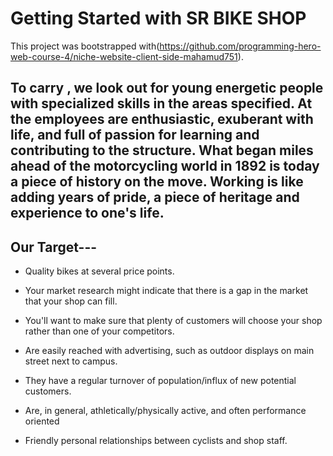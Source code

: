 # Getting Started with SR BIKE SHOP

This project was bootstrapped with(https://github.com/programming-hero-web-course-4/niche-website-client-side-mahamud751).

## To carry , we look out for young energetic people with specialized skills in the areas specified. At the employees are enthusiastic, exuberant with life, and full of passion for learning and contributing to the structure. What began miles ahead of the motorcycling world in 1892 is today a piece of history on the move. Working is like adding years of pride, a piece of heritage and experience to one's life.

 

## Our Target---
* Quality bikes at several price points.

* Your market research might indicate that there is a gap in the market that your shop can fill.

* You'll want to make sure that plenty of customers will choose your shop rather than one of your competitors.

* Are easily reached with advertising, such as outdoor displays on main street next to campus.

* They have a regular turnover of population/influx of new potential customers.

* Are, in general, athletically/physically active, and often performance oriented

* Friendly personal relationships between cyclists and shop staff.